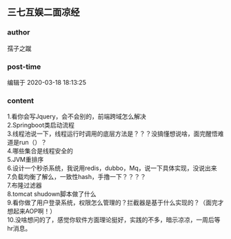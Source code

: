 ## 三七互娱二面凉经
### author 
孺子之蹴
### post-time 

编辑于  2020-03-18 18:13:25
### content 
<div class="post-topic-des nc-post-content">
 <div>
  1.看你会写Jquery，会不会别的，前端跨域怎么解决
 </div>
 <div>
  2.Springboot类启动流程
 </div>
 <div>
  3.线程池说一下，线程运行时调用的底层方法是？？？没搞懂想说啥，面完醒悟难道是run（）？
 </div>
 <div>
  4.哪些集合是线程安全的
 </div>
 <div>
  5.JVM重排序
 </div>
 <div>
  6.设计一个秒杀系统，我说用redis，dubbo，Mq，说一下具体实现，没说出来
 </div>
 <div>
  7.负载均衡了解么，一致性hash，手撸一下？？？？
 </div>
 <div>
  7.布隆过滤器
 </div>
 <div>
  8.tomcat shudown脚本做了什么
 </div>
 <div>
  9.看你做了用户登录系统，权限怎么管理的？拦截器是基于什么实现的？（面完才想起来AOP啊！）
 </div>
 <div>
  10.没啥想问的了，感觉你软件方面理论挺好，实践的不多，暗示凉凉，一周后等hr消息。
 </div>
 <div>
  <br/>
 </div>
</div>
